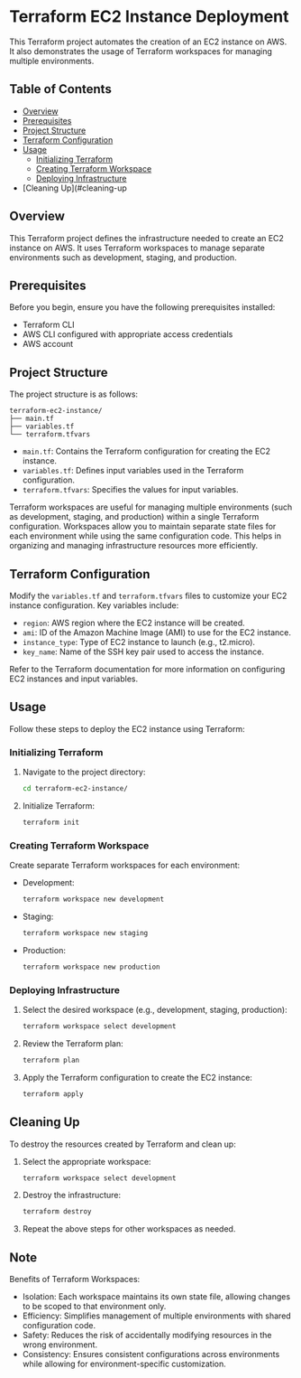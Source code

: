 # Terraform EC2 Instance Deployment

This Terraform project automates the creation of an EC2 instance on AWS. It also demonstrates the usage of Terraform workspaces for managing multiple environments.

## Table of Contents

- [Overview](#overview)
- [Prerequisites](#prerequisites)
- [Project Structure](#project-structure)
- [Terraform Configuration](#terraform-configuration)
- [Usage](#usage)
  - [Initializing Terraform](#initializing-terraform)
  - [Creating Terraform Workspace](#creating-terraform-workspace)
  - [Deploying Infrastructure](#deploying-infrastructure)
- [Cleaning Up](#cleaning-up

## Overview

This Terraform project defines the infrastructure needed to create an EC2 instance on AWS. It uses Terraform workspaces to manage separate environments such as development, staging, and production.

## Prerequisites

Before you begin, ensure you have the following prerequisites installed:

- Terraform CLI
- AWS CLI configured with appropriate access credentials
- AWS account

## Project Structure

The project structure is as follows:

```
terraform-ec2-instance/
├── main.tf
├── variables.tf
└── terraform.tfvars
```

- `main.tf`: Contains the Terraform configuration for creating the EC2 instance.
- `variables.tf`: Defines input variables used in the Terraform configuration.
- `terraform.tfvars`: Specifies the values for input variables.

  
Terraform workspaces are useful for managing multiple environments (such as development, staging, and production) within a single Terraform configuration. Workspaces allow you to maintain separate state files for each environment while using the same configuration code. This helps in organizing and managing infrastructure resources more efficiently.

## Terraform Configuration

Modify the `variables.tf` and `terraform.tfvars` files to customize your EC2 instance configuration. Key variables include:

- `region`: AWS region where the EC2 instance will be created.
- `ami`: ID of the Amazon Machine Image (AMI) to use for the EC2 instance.
- `instance_type`: Type of EC2 instance to launch (e.g., t2.micro).
- `key_name`: Name of the SSH key pair used to access the instance.

Refer to the Terraform documentation for more information on configuring EC2 instances and input variables.

## Usage

Follow these steps to deploy the EC2 instance using Terraform:

### Initializing Terraform

1. Navigate to the project directory:

   ```bash
   cd terraform-ec2-instance/
   ```

2. Initialize Terraform:

   ```bash
   terraform init
   ```

### Creating Terraform Workspace

Create separate Terraform workspaces for each environment:

- Development:

  ```bash
  terraform workspace new development
  ```

- Staging:

  ```bash
  terraform workspace new staging
  ```

- Production:

  ```bash
  terraform workspace new production
  ```

### Deploying Infrastructure

1. Select the desired workspace (e.g., development, staging, production):

   ```bash
   terraform workspace select development
   ```

2. Review the Terraform plan:

   ```bash
   terraform plan
   ```

3. Apply the Terraform configuration to create the EC2 instance:

   ```bash
   terraform apply
   ```

## Cleaning Up

To destroy the resources created by Terraform and clean up:

1. Select the appropriate workspace:

   ```bash
   terraform workspace select development
   ```

2. Destroy the infrastructure:

   ```bash
   terraform destroy
   ```

3. Repeat the above steps for other workspaces as needed.

## Note

Benefits of Terraform Workspaces:

* Isolation: Each workspace maintains its own state file, allowing changes to be scoped to that environment only.
* Efficiency: Simplifies management of multiple environments with shared configuration code.
* Safety: Reduces the risk of accidentally modifying resources in the wrong environment.
* Consistency: Ensures consistent configurations across environments while allowing for environment-specific customization.
